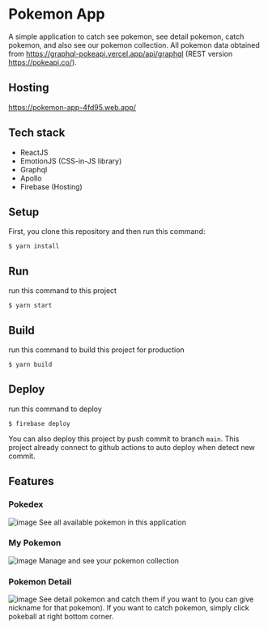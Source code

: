 # Pokemon App

A simple application to catch see pokemon, see detail pokemon, catch pokemon, and also see our pokemon collection. All pokemon data obtained from https://graphql-pokeapi.vercel.app/api/graphql (REST version https://pokeapi.co/).

## Hosting

https://pokemon-app-4fd95.web.app/

## Tech stack

- ReactJS
- EmotionJS (CSS-in-JS library)
- Graphql
- Apollo
- Firebase (Hosting)

## Setup
First, you clone this repository and then run this command:
```shell
$ yarn install
```
## Run
run this command to this project
```shell
$ yarn start
```
## Build
run this command to build this project for production
```shell
$ yarn build
```

## Deploy
run this command to deploy 
```shell
$ firebase deploy
```
You can also deploy this project by push commit to branch `main`. This project already connect to github actions to auto deploy when detect new commit.

## Features
### Pokedex
![image](https://user-images.githubusercontent.com/32569977/112416471-505f6680-8d58-11eb-9bf0-bf450f3edd65.png)
See all available pokemon in this application
### My Pokemon
![image](https://user-images.githubusercontent.com/32569977/112416716-cd8adb80-8d58-11eb-8c45-6a95562e1698.png)
Manage and see your pokemon collection
### Pokemon Detail
![image](https://user-images.githubusercontent.com/32569977/112416745-db406100-8d58-11eb-8ed7-b23f7a94b7c0.png)
See detail pokemon and catch them if you want to (you can give nickname for that pokemon). If you want to catch pokemon, simply click pokeball at right bottom corner.
